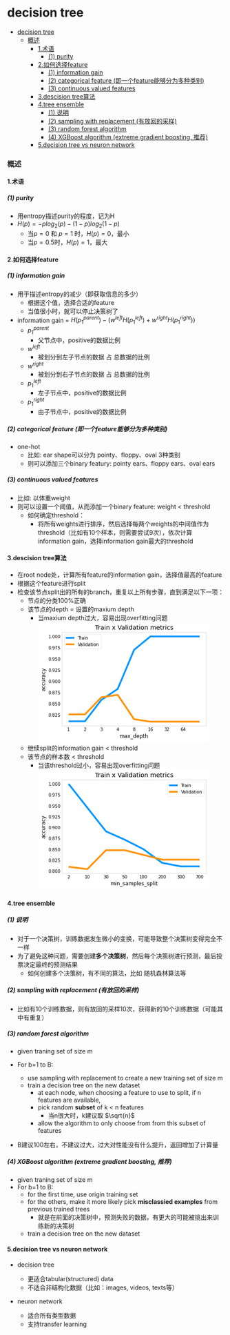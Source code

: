 # decision tree


<!-- @import "[TOC]" {cmd="toc" depthFrom=1 depthTo=6 orderedList=false} -->

<!-- code_chunk_output -->

- [decision tree](#decision-tree)
    - [概述](#概述)
      - [1.术语](#1术语)
        - [(1) purity](#1-purity)
      - [2.如何选择feature](#2如何选择feature)
        - [(1) information gain](#1-information-gain)
        - [(2) categorical feature (即一个feature能够分为多种类别)](#2-categorical-feature-即一个feature能够分为多种类别)
        - [(3) continuous valued features](#3-continuous-valued-features)
      - [3.descision tree算法](#3descision-tree算法)
      - [4.tree ensemble](#4tree-ensemble)
        - [(1) 说明](#1-说明)
        - [(2) sampling with replacement (有放回的采样)](#2-sampling-with-replacement-有放回的采样)
        - [(3) random forest algorithm](#3-random-forest-algorithm)
        - [(4) XGBoost algorithm (extreme gradient boosting, 推荐)](#4-xgboost-algorithm-extreme-gradient-boosting-推荐)
      - [5.decision tree vs neuron network](#5decision-tree-vs-neuron-network)

<!-- /code_chunk_output -->


### 概述

#### 1.术语

##### (1) purity
* 用entropy描述purity的程度，记为H
* $H(p) = -plog_2(p) - (1-p)log_2(1-p)$
    * 当$p=0$ 和 $p=1$ 时，$H(p) = 0$，最小
    * 当$p=0.5$时，$H(p) = 1$，最大
  
#### 2.如何选择feature

##### (1) information gain
* 用于描述entropy的减少（即获取信息的多少）
  * 根据这个值，选择合适的feature
  * 当值很小时，就可以停止决策树了
* information gain = $H(p_1^{parent}) - (w^{left}H(p_1^{left}) + w^{right}H(p_1^{right}))$
  * $p_1^{parent}$
    * 父节点中，positive的数据比例
  * $w^{left}$
    * 被划分到左子节点的数据 占 总数据的比例
  * $w^{right}$
    * 被划分到右子节点的数据 占 总数据的比例
  * $p_1^{left}$
    * 左子节点中，positive的数据比例
  * $p_1^{right}$
    * 由子节点中，positive的数据比例

##### (2) categorical feature (即一个feature能够分为多种类别)

* one-hot
  * 比如: ear shape可以分为 pointy、floppy、oval 3种类别
  * 则可以添加三个binary featury: pointy ears、floppy ears、oval ears

##### (3) continuous valued features
* 比如: 以体重weight
* 则可以设置一个阈值，从而添加一个binary feature: weight < threshold
  * 如何确定threshold：
    * 将所有weights进行排序，然后选择每两个weights的中间值作为threshold（比如有10个样本，则需要尝试9次），依次计算information gain，选择information gain最大的threshold

#### 3.descision tree算法

* 在root node处，计算所有feature的information gain，选择值最高的feature
* 根据这个feature进行split
* 检查该节点split出的所有的branch，重复以上所有步骤，直到满足以下一项：
  * 节点的分类100%正确
  * 该节点的depth = 设置的maxium depth
    * 当maxium depth过大，容易出现overfitting问题
    ![](./imgs/dt_02.png)
  * 继续split的information gain < threshold
  * 该节点的样本数 < threshold
    * 当该threshold过小，容易出现overfitting问题
    ![](./imgs/dt_01.png)

#### 4.tree ensemble

##### (1) 说明
* 对于一个决策树，训练数据发生微小的变换，可能导致整个决策树变得完全不一样
* 为了避免这种问题，需要创建**多个决策树**，然后每个决策树进行预测，最后投票决定最终的预测结果
  * 如何创建多个决策树，有不同的算法，比如 随机森林算法等

##### (2) sampling with replacement (有放回的采样)
* 比如有10个训练数据，则有放回的采样10次，获得新的10个训练数据（可能其中有重复）

##### (3) random forest algorithm
* given traning set of size m
* For b=1 to B:
  * use sampling with replacement to create a new training set of size m
  * train a decision tree on the new dataset
    * at each node, when choosing a feature to use to split, if n features are available,
    * pick random **subset** of k < n features
      * 当n很大时，k建议取 $\sqrt{n}$
    * allow the algorithm to only choose from from this subset of features

* B建议100左右，不建议过大，过大对性能没有什么提升，返回增加了计算量

##### (4) XGBoost algorithm (extreme gradient boosting, 推荐) 

* given traning set of size m
* For b=1 to B:
  * for the first time, use origin training set
  * for the others, make it more likely pick **misclassied examples** from previous trained trees
    * 就是在前面的决策树中，预测失败的数据，有更大的可能被挑出来训练新的决策树
  * train a decision tree on the new dataset

#### 5.decision tree vs neuron network

* decision tree
  * 更适合tabular(structured) data
  * 不适合非结构化数据（比如：images, videos, texts等）

* neuron network
  * 适合所有类型数据
  * 支持transfer learning